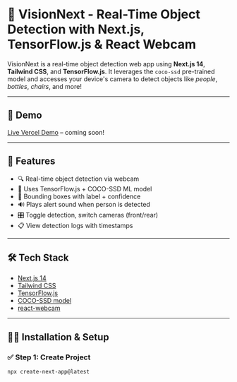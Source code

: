 # 🚨 VisionNext - Real-Time Object Detection with Next.js, TensorFlow.js & React Webcam

VisionNext is a real-time object detection web app using **Next.js 14**, **Tailwind CSS**, and **TensorFlow.js**. It leverages the `coco-ssd` pre-trained model and accesses your device's camera to detect objects like *people*, *bottles*, *chairs*, and more!

---

## 📸 Demo

[Live Vercel Demo](https://visionnext.vercel.app) – coming soon!

---

## 🚀 Features

- 🔍 Real-time object detection via webcam
- 🎯 Uses TensorFlow.js + COCO-SSD ML model
- 🧠 Bounding boxes with label + confidence
- 🔊 Plays alert sound when person is detected
- 🎛️ Toggle detection, switch cameras (front/rear)
- 📋 View detection logs with timestamps

---

## 🛠️ Tech Stack

- [Next.js 14](https://nextjs.org/)
- [Tailwind CSS](https://tailwindcss.com/)
- [TensorFlow.js](https://js.tensorflow.org/)
- [COCO-SSD model](https://github.com/tensorflow/tfjs-models/tree/master/coco-ssd)
- [react-webcam](https://www.npmjs.com/package/react-webcam)

---

## 🧑‍💻 Installation & Setup

### ✅ Step 1: Create Project

```bash
npx create-next-app@latest
